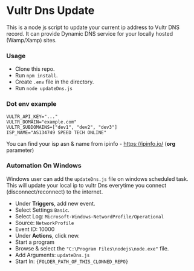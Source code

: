 # Vultr Dns Update

This is a node js script to update your current ip address to Vultr DNS record. It can provide Dynamic DNS service for your locally hosted (Wamp/Xamp) sites.

### Usage

- Clone this repo.
- Run `npm install`.
- Create `.env` file in the directory.
- Run `node updateDns.js`

### Dot env example

```.env
VULTR_API_KEY="..."
VULTR_DOMAIN="example.com"
VULTR_SUBDOMAINS=["dev1", "dev2", "dev3"]
ISP_NAME="AS134749 SPEED TECH ONLINE"
```

You can find your isp asn & name from ipinfo - https://ipinfo.io/ (**org** parameter)

### Automation On Windows

Windows user can add the `updateDns.js` file on windows scheduled task.
This will update your local ip to vultr Dns everytime you connect (disconnect/reconnect) to the internet.

- Under **Triggers**, add new event.
- Select Settings `Basic`.
- Select Log: `Microsoft-Windows-NetwordProfile/Operational`
- Source: `NetworkProfile`
- Event ID: 10000
- Under **Actions**, click new.
- Start a program
- Browse & select the `"C:\Program Files\nodejs\node.exe"` file.
- Add Arguments: `updateDns.js`
- Start In: `{FOLDER_PATH_OF_THIS_CLONNED_REPO}`
